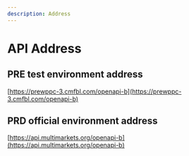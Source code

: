 ```yaml
---
description: Address
---
```


# API Address

## PRE test environment address

[https://prewppc-3.cmfbl.com/openapi-b](https://prewppc-3.cmfbl.com/openapi-b)



## PRD official environment address

[https://api.multimarkets.org/openapi-b](https://api.multimarkets.org/openapi-b)
